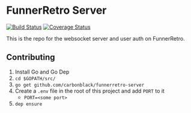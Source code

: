 # FunnerRetro Server

[![Build Status](https://travis-ci.org/carbonblack/funnerretro-server.svg?branch=master)](https://travis-ci.org/carbonblack/funnerretro-server)
[![Coverage Status](https://coveralls.io/repos/github/carbonblack/funnerretro-server/badge.svg?branch=master)](https://coveralls.io/github/carbonblack/funnerretro-server?branch=master)

This is the repo for the websocket server and user auth on FunnerRetro.

## Contributing

1. Install Go and Go Dep
2. `cd $GOPATH/src/`
3. `go get github.com/carbonblack/funnerretro-server`
4. Create a `.env` file in the root of this project and add `PORT` to it
    * `PORT=<some port>`
5. `dep ensure`
